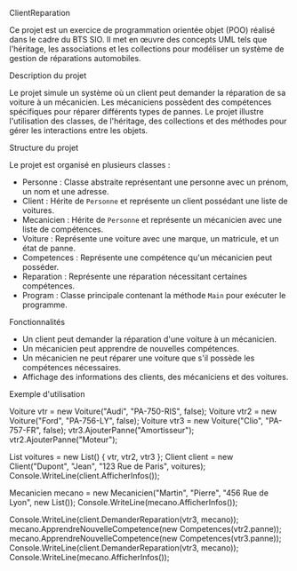 ClientReparation

Ce projet est un exercice de programmation orientée objet (POO) réalisé dans le cadre du BTS SIO. Il met en œuvre des concepts UML tels que l'héritage, les associations et les collections pour modéliser un système de gestion de réparations automobiles.

Description du projet

Le projet simule un système où un client peut demander la réparation de sa voiture à un mécanicien. Les mécaniciens possèdent des compétences spécifiques pour réparer différents types de pannes. Le projet illustre l'utilisation des classes, de l'héritage, des collections et des méthodes pour gérer les interactions entre les objets.

Structure du projet

Le projet est organisé en plusieurs classes :

- Personne : Classe abstraite représentant une personne avec un prénom, un nom et une adresse.
- Client : Hérite de `Personne` et représente un client possédant une liste de voitures.
- Mecanicien : Hérite de `Personne` et représente un mécanicien avec une liste de compétences.
- Voiture : Représente une voiture avec une marque, un matricule, et un état de panne.
- Competences : Représente une compétence qu'un mécanicien peut posséder.
- Reparation : Représente une réparation nécessitant certaines compétences.
- Program : Classe principale contenant la méthode `Main` pour exécuter le programme.

Fonctionnalités

- Un client peut demander la réparation d'une voiture à un mécanicien.
- Un mécanicien peut apprendre de nouvelles compétences.
- Un mécanicien ne peut réparer une voiture que s'il possède les compétences nécessaires.
- Affichage des informations des clients, des mécaniciens et des voitures.

Exemple d'utilisation


Voiture vtr = new Voiture("Audi", "PA-750-RIS", false);
Voiture vtr2 = new Voiture("Ford", "PA-756-LY", false);
Voiture vtr3 = new Voiture("Clio", "PA-757-FR", false);
vtr3.AjouterPanne("Amortisseur");
vtr2.AjouterPanne("Moteur");

List<Voiture> voitures = new List<Voiture>() { vtr, vtr2, vtr3 };
Client client = new Client("Dupont", "Jean", "123 Rue de Paris", voitures);
Console.WriteLine(client.AfficherInfos());

Mecanicien mecano = new Mecanicien("Martin", "Pierre", "456 Rue de Lyon", new List<Competences>());
Console.WriteLine(mecano.AfficherInfos());

Console.WriteLine(client.DemanderReparation(vtr3, mecano));
mecano.ApprendreNouvelleCompetence(new Competences(vtr2.panne));
mecano.ApprendreNouvelleCompetence(new Competences(vtr3.panne));
Console.WriteLine(client.DemanderReparation(vtr3, mecano));
Console.WriteLine(mecano.AfficherInfos());
